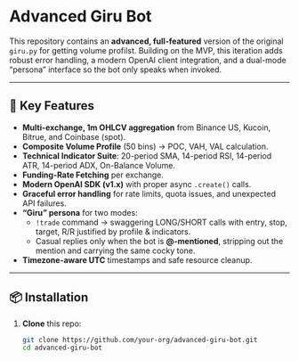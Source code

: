# Advanced Giru Bot

This repository contains an **advanced, full-featured** version of the original `giru.py` for getting volume profilst. Building on the MVP, this iteration adds robust error handling, a modern OpenAI client integration, and a dual-mode “persona” interface so the bot only speaks when invoked.

---

## 🚀 Key Features

- **Multi-exchange, 1m OHLCV aggregation** from Binance US, Kucoin, Bitrue, and Coinbase (spot).
- **Composite Volume Profile** (50 bins) → POC, VAH, VAL calculation.
- **Technical Indicator Suite**: 20-period SMA, 14-period RSI, 14-period ATR, 14-period ADX, On-Balance Volume.
- **Funding-Rate Fetching** per exchange.
- **Modern OpenAI SDK (v1.x)** with proper async `.create()` calls.
- **Graceful error handling** for rate limits, quota issues, and unexpected API failures.
- **“Giru” persona** for two modes:
  - `!trade` command → swaggering LONG/SHORT calls with entry, stop, target, R/R justified by profile & indicators.
  - Casual replies only when the bot is **@-mentioned**, stripping out the mention and carrying the same cocky tone.
- **Timezone-aware UTC** timestamps and safe resource cleanup.

---

## 📦 Installation

1. **Clone** this repo:  
   ```bash
   git clone https://github.com/your-org/advanced-giru-bot.git
   cd advanced-giru-bot
